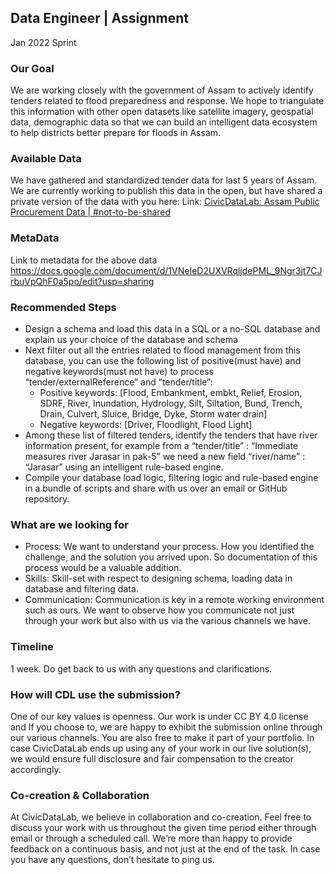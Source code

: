 ## Data Engineer | Assignment
Jan 2022 Sprint

### Our Goal
We are working closely with the government of Assam to actively identify tenders related to flood preparedness and response. We hope to triangulate this information with other open datasets like satellite imagery, geospatial data, demographic data so that we can build an intelligent data ecosystem to help districts better prepare for floods in Assam. 

### Available Data
We have gathered and standardized tender data for last 5 years of Assam. We are currently working to publish this data in the open, but have shared a private version of the data with you here: 
Link: [CivicDataLab: Assam Public Procurement Data | #not-to-be-shared](https://docs.google.com/spreadsheets/d/1GWqd1_8d5Qg7xW94zNTyCQ2kRao4N1SwfPUZBI2ZmIg/edit#gid=1385883384)

### MetaData
Link to metadata for the above data https://docs.google.com/document/d/1VNeIeD2UXVRqljdePML_9Ngr3jt7CJrbuVpQhF0a5po/edit?usp=sharing

### Recommended Steps
* Design a schema and load this data in a SQL or a no-SQL database and explain us your choice of the database and schema
* Next filter out all the entries related to flood management from this database, you can use the following list of positive(must have) and negative keywords(must not have) to process “tender/externalReference” and “tender/title”:  
   * Positive  keywords: [Flood, Embankment, embkt, Relief, Erosion, SDRF, River, Inundation, Hydrology, Silt, Siltation, Bund, Trench, Drain, Culvert, Sluice, Bridge, Dyke, Storm water drain]
   * Negative keywords: [Driver, Floodlight, Flood Light]
* Among these list of filtered tenders, identify the tenders that have river information present, for example from a “tender/title” : “Immediate measures river Jarasar in pak-5” we need a new field “river/name” : “Jarasar” using an intelligent rule-based engine.
* Compile your database load logic, filtering logic and rule-based engine in a bundle of scripts and share with us over an email or GitHub repository.  

### What are we looking for
* Process: We want to understand your process. How you identified the challenge, and the solution you arrived upon. So documentation of this process would be a valuable addition.
* Skills: Skill-set with respect to designing schema, loading data in database and filtering data.
* Communication: Communication is key in a remote working environment such as ours. We want to observe how you communicate not just through your work but also with us via the various channels we have.

### Timeline
1 week. Do get back to us with any questions and clarifications. 

### How will CDL use the submission?
One of our key values is openness. Our work is  under CC BY 4.0 license and If you choose to, we are happy to exhibit the submission online through our various channels. You are also free to make it part of your portfolio. In case CivicDataLab ends up using any of your work in our live solution(s), we would ensure full disclosure and fair compensation to the creator accordingly.

### Co-creation & Collaboration
At CivicDataLab, we believe in collaboration and co-creation. Feel free to discuss your work with us throughout the given time period either through email or through a scheduled call. We’re more than happy to provide feedback on a continuous basis, and not just at the end of the task. In case you have any questions, don’t hesitate to ping us.
